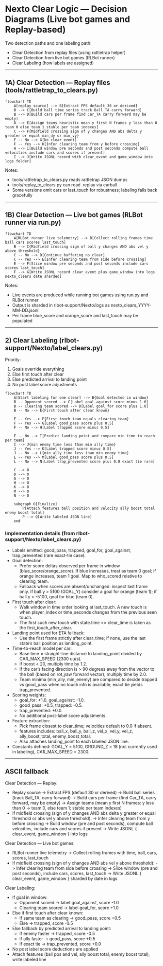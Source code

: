 # Nexto Clear Logic — Decision Diagrams (Live bot games and Replay-based)

Two detection paths and one labeling path:
- Clear Detection from replay files (using rattletrap helper)
- Clear Detection from live bot games (RLBot runner)
- Clear Labeling (how labels are assigned)

---

## 1A) Clear Detection — Replay files (tools/rattletrap_to_clears.py)

```mermaid
flowchart TD
    A[replay source] --> B[Extract FPS default 30 or derived]
    B --> C[Build ball time series track Ball_TA carry forward]
    B --> D[Build cars per frame find Car_TA carry forward may be empty]
    D --> E[Assign teams heuristic mean y first N frames y less than 0 team 0 else team 1 stable per team indexes]
    C --> F{Midfield crossing sign of y changes AND abs delta y greater or equal min_dy or min_vy}
    F -- No --> G[No clear event]
    F -- Yes --> H[Infer clearing team from y before crossing]
    H --> I[Build window pre seconds and post seconds compute ball velocities include cars and scores if present]
    I --> J[Write JSONL record with clear_event and game_window into logs folder]
```

Notes:
- tools/rattletrap_to_clears.py reads rattletrap JSON dumps
- tools/replay_to_clears.py can read .replay via carball
- Some versions omit cars or last_touch for robustness; labeling falls back gracefully

---

## 1B) Clear Detection — Live bot games (RLBot runner via run.py)

```mermaid
flowchart TD
    A[RLBot runner live telemetry] --> B[Collect rolling frames time ball cars scores last_touch]
    B --> C{Midfield crossing sign of ball y changes AND abs vel y above threshold}
    C -- No --> D[Continue buffering no clear]
    C -- Yes --> E[Infer clearing team from side before crossing]
    E --> F[Slice window pre seconds and post seconds include cars scores last_touch]
    F --> G[Write JSONL record clear_event plus game_window into logs nexto_clears date sharded]
```

Notes:
- Live events are produced while running bot games using run.py and RLBot runner
- Output is sharded in rlbot-support/Nexto/logs as nexto_clears_YYYY-MM-DD.jsonl
- Per frame blue_score and orange_score and last_touch may be populated

---

## 2) Clear Labeling (rlbot-support/Nexto/label_clears.py)

Priority:
1) Goals override everything
2) Else first touch after clear
3) Else predicted arrival to landing point
4) No post label score adjustments

```mermaid
flowchart TD
    A[Start labeling for one clear] --> B{Goal detected in window}
    B -- Opponent scored --> C[Label goal_against score minus 1.0]
    B -- Clearing team scored --> D[Label goal_for score plus 1.0]
    B -- No --> E{First touch after clear known}

    E -- Yes --> F{First touch team equals clearing team}
    F -- Yes --> G[Label good_pass score plus 0.5]
    F -- No --> H[Label trapped score minus 0.5]

    E -- No --> I[Predict landing point and compare min time to reach per team]
    I --> J{min enemy time less than min ally time}
    J -- Yes --> K[Label trapped score minus 0.5]
    J -- No --> L{min ally time less than min enemy time}
    L -- Yes --> M[Label good_pass score plus 0.5]
    L -- No --> N[Label trap_prevented score plus 0.0 exact tie rare]

    C --> O
    D --> O
    G --> O
    H --> O
    K --> O
    M --> O
    N --> O

    subgraph O[Finalize]
        P[Attach features ball position and velocity ally boost total enemy boost total]
        P --> Q[Write labeled JSON line]
    end
```

### Implementation details (from rlbot-support/Nexto/label_clears.py)

- Labels emitted: good_pass, trapped, goal_for, goal_against, trap_prevented (rare exact-tie case).
- Goal detection:
  - Prefer score deltas observed per frame in window (blue_score/orange_score). If blue increases, treat as team 0 goal; if orange increases, team 1 goal. Map to who_scored relative to clearing_team.
  - Fallback when scores are absent/unchanged: inspect last frame only. If ball.y > 5100 (GOAL_Y) consider a goal for orange (team 1); if ball.y < -5100, goal for blue (team 0).
- First touch after clear:
  - Walk window in time order looking at last_touch. A new touch is when player_index or time_seconds changes from the previous seen touch.
  - The first such new touch with state.time >= clear_time is taken as the first_touch_after_clear.
- Landing point used for ETA fallback:
  - Use the first frame strictly after clear_time; if none, use the last state’s ball position as landing_point.
- Time-to-reach model per car:
  - Base time = straight-line distance to landing_point divided by CAR_MAX_SPEED (2300 uu/s).
  - If boost < 20, multiply time by 1.2.
  - If the car’s facing direction is > 90 degrees away from the vector to the ball (based on rot_yaw forward vector), multiply time by 2.0.
  - Team minima (min_ally, min_enemy) are compared to decide trapped vs good_pass when no touch info is available; exact tie yields trap_prevented.
- Scoring weights:
  - goal_for: +1.0, goal_against: -1.0.
  - good_pass: +0.5, trapped: -0.5.
  - trap_prevented: +0.0.
  - No additional post-label score adjustments.
- Feature extraction:
  - Pick frame closest to clear_time; velocities default to 0.0 if absent.
  - features includes: ball_x, ball_y, ball_z, vel_x, vel_y, vel_z, ally_boost_total, enemy_boost_total.
  - Also attaches landing_point to each labeled JSON line.
- Constants defined: GOAL_Y = 5100, GROUND_Z = 18 (not currently used in labeling), CAR_MAX_SPEED = 2300.

---

## ASCII fallback

Clear Detection — Replay:
- Replay source
  -> Extract FPS (default 30 or derived)
    -> Build ball series (track Ball_TA, carry forward)
    -> Build cars per frame (find Car_TA, carry forward, may be empty)
      -> Assign teams (mean y first N frames: y less than 0 -> team 0, else team 1; stable per team indexes)
- If midfield crossing (sign of y changes AND abs delta y greater or equal threshold or abs vel y above threshold):
  -> Infer clearing team from y before crossing
  -> Build window (pre and post seconds), compute ball velocities, include cars and scores if present
  -> Write JSONL { clear_event, game_window } into logs

Clear Detection — Live bot games:
- RLBot runner live telemetry
  -> Collect rolling frames with time, ball, cars, scores, last_touch
- If midfield crossing (sign of y changes AND abs vel y above threshold):
  -> Infer clearing team from side before crossing
  -> Slice window (pre and post seconds), include cars, scores, last_touch
  -> Write JSONL { clear_event, game_window } sharded by date in logs

Clear Labeling:
- If goal in window:
  - Opponent scored -> label goal_against, score -1.0
  - Clearing team scored -> label goal_for, score +1.0
- Else if first touch after clear known:
  - If same team as clearing -> good_pass, score +0.5
  - Else -> trapped, score -0.5
- Else fallback by predicted arrival to landing point:
  - If enemy faster -> trapped, score -0.5
  - If ally faster -> good_pass, score +0.5
  - If exact tie -> trap_prevented, score +0.0
- No post label score deductions are applied
- Attach features (ball pos and vel, ally boost total, enemy boost total), write labeled line
